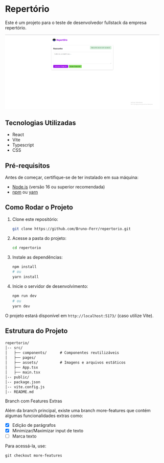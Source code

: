 # Repertório

Este é um projeto para o teste de desenvolvedor fullstack da empresa repertório.

![App Screenshot](./public/image.png)

## Tecnologias Utilizadas

- React
- Vite
- Typescript
- CSS

## Pré-requisitos

Antes de começar, certifique-se de ter instalado em sua máquina:

- [Node.js](https://nodejs.org/) (versão 16 ou superior recomendada)
- [npm](https://www.npmjs.com/) ou [yarn](https://yarnpkg.com/)

## Como Rodar o Projeto

1. Clone este repositório:
   ```sh
   git clone https://github.com/Bruno-Ferr/repertorio.git
   ```

2. Acesse a pasta do projeto:
   ```sh
   cd repertorio
   ```

3. Instale as dependências:
   ```sh
   npm install
   # ou
   yarn install
   ```

4. Inicie o servidor de desenvolvimento:
   ```sh
   npm run dev
   # ou
   yarn dev
   ```

O projeto estará disponível em `http://localhost:5173/` (caso utilize Vite).

## Estrutura do Projeto

```
repertorio/
│-- src/
│   ├── components/      # Componentes reutilizáveis
│   ├── pages/           
│   ├── assets/          # Imagens e arquivos estáticos
│   ├── App.tsx
│   ├── main.tsx
│-- public/
│-- package.json
│-- vite.config.js 
│-- README.md
```

Branch com Features Extras

Além da branch principal, existe uma branch more-features que contém algumas funcionalidades extras como:

- [X] Edição de parágrafos
- [X] Minimizar/Maximizar input de texto
- [ ] Marca texto

Para acessá-la, use:

```
git checkout more-features
```
